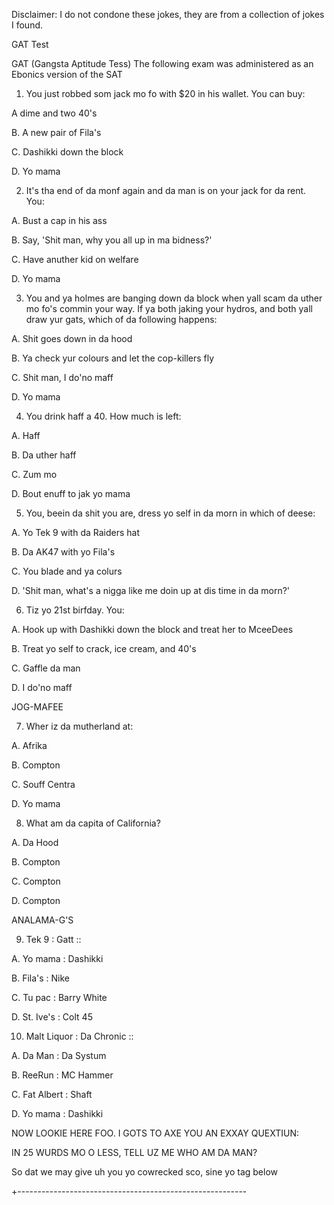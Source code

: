 Disclaimer: I do not condone these jokes, they are from a collection of jokes I found.

GAT Test

GAT (Gangsta Aptitude Tess) 
The following exam was administered as an Ebonics version of the SAT 

1) You just robbed som jack mo fo with $20 in his wallet. You can buy: 

A dime and two 40's 

B. A new pair of Fila's 

C. Dashikki down the block 

D. Yo mama 


2) It's tha end of da monf again and da man is on your jack for da rent. You: 

A. Bust a cap in his ass 

B. Say, 'Shit man, why you all up in ma bidness?' 

C. Have anuther kid on welfare 

D. Yo mama 


3) You and ya holmes are banging down da block when yall scam da uther mo fo's commin your way. If ya both jaking your hydros, and both yall draw yur gats, which of da following happens: 

A. Shit goes down in da hood 

B. Ya check yur colours and let the cop-killers fly 

C. Shit man, I do'no maff 

D. Yo mama 


4) You drink haff a 40. How much is left: 

A. Haff 

B. Da uther haff 

C. Zum mo 

D. Bout enuff to jak yo mama 


5) You, beein da shit you are, dress yo self in da morn in which of deese: 

A. Yo Tek 9 with da Raiders hat 

B. Da AK47 with yo Fila's 

C. You blade and ya colurs 

D. 'Shit man, what's a nigga like me doin up at dis time in da morn?' 


6) Tiz yo 21st birfday. You: 

A. Hook up with Dashikki down the block and treat her to MceeDees 

B. Treat yo self to crack, ice cream, and 40's 

C. Gaffle da man 

D. I do'no maff 


JOG-MAFEE 

7) Wher iz da mutherland at: 

A. Afrika 

B. Compton 

C. Souff Centra 

D. Yo mama 


8) What am da capita of California? 

A. Da Hood 

B. Compton 

C. Compton 

D. Compton 


ANALAMA-G'S 


9) Tek 9 : Gatt :: 

A. Yo mama : Dashikki 

B. Fila's : Nike 

C. Tu pac : Barry White 

D. St. Ive's : Colt 45 


10) Malt Liquor : Da Chronic :: 

A. Da Man : Da Systum 

B. ReeRun : MC Hammer 

C. Fat Albert : Shaft 

D. Yo mama : Dashikki 


NOW LOOKIE HERE FOO. I GOTS TO AXE YOU AN EXXAY QUEXTIUN: 

IN 25 WURDS MO O LESS, TELL UZ ME WHO AM DA MAN? 

So dat we may give uh you yo cowrecked sco, sine yo tag below 


+---------------------------------------------------------


